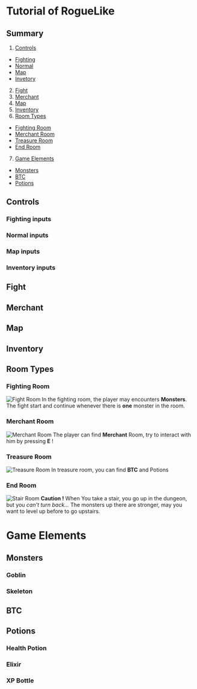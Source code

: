 # Tutorial of RogueLike

## Summary


1. [Controls](#controls)
  - [Fighting](#fighting-inputs)
  - [Normal](#normal-inputs)
  - [Map](#map-inputs)
  - [Invetory](#inventory-inputs)
2. [Fight](#fight)
3. [Merchant](#merchant)
4. [Map](#map)
5. [Inventory](#Inventory)
6. [Room Types](#room-types)
  - [Fighting Room](#fighting-room)
  - [Merchant Room](#merchant-room)
  - [Treasure Room](#treasure-room)
  - [End Room](#end-room)
7. [Game Elements](#game-elements)
  - [Monsters](#monsters)
  - [BTC](#btc)
  - [Potions](#potions)


## Controls
### Fighting inputs

### Normal inputs

### Map inputs

### Inventory inputs

## Fight

## Merchant

## Map

## Inventory


## Room Types
### Fighting Room
![Fight Room](https://user-images.githubusercontent.com/57185748/115142625-1d508000-a043-11eb-95cd-cd7f7f5b3c67.png)
In the fighting room, the player may encounters **Monsters**.
The fight start and continue whenever there is **one** monster in the room.
  
### Merchant Room
![Merchant Room](https://user-images.githubusercontent.com/57185748/115142959-c3e95080-a044-11eb-8a45-e42e66ac058a.png)
The player can find **Merchant** Room, try to interact with him by pressing **E** !
  
### Treasure Room
![Treasure Room](https://user-images.githubusercontent.com/57185748/115143030-2b9f9b80-a045-11eb-9864-5c005c88eb13.png)
In treasure room, you can find **BTC** and Potions

### End Room
![Stair Room](https://user-images.githubusercontent.com/57185748/115143026-293d4180-a045-11eb-855d-1360b5a174b1.png)
**Caution !** When You take a stair, you go up in the dungeon, but you _can't turn back..._
The monsters up there are stronger, may you want to level up before to go upstairs.

# Game Elements
## Monsters
### Goblin
### Skeleton

## BTC

## Potions
### Health Potion
### Elixir
### XP Bottle
